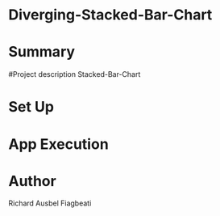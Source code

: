 # Diverging-Stacked-Bar-Chart
# Summary 
#Project description
Stacked-Bar-Chart
# Set Up
# App Execution
# Author 
Richard Ausbel Fiagbeati
